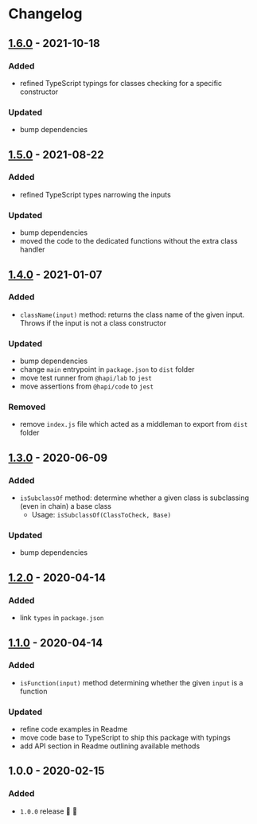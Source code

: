 # Changelog


## [1.6.0](https://github.com/supercharge/classes/compare/v1.5.0...v1.6.0) - 2021-10-18

### Added
- refined TypeScript typings for classes checking for a specific constructor

### Updated
- bump dependencies


## [1.5.0](https://github.com/supercharge/classes/compare/v1.4.0...v1.5.0) - 2021-08-22

### Added
- refined TypeScript types narrowing the inputs

### Updated
- bump dependencies
- moved the code to the dedicated functions without the extra class handler


## [1.4.0](https://github.com/supercharge/classes/compare/v1.3.0...v1.4.0) - 2021-01-07

### Added
- `className(input)` method: returns the class name of the given input. Throws if the input is not a class constructor

### Updated
- bump dependencies
- change `main` entrypoint in `package.json` to `dist` folder
- move test runner from `@hapi/lab` to `jest`
- move assertions from `@hapi/code` to `jest`

### Removed
- remove `index.js` file which acted as a middleman to export from `dist` folder


## [1.3.0](https://github.com/supercharge/classes/compare/v1.2.0...v1.3.0) - 2020-06-09

### Added
- `isSubclassOf` method: determine whether a given class is subclassing (even in chain) a base class
  - Usage: `isSubclassOf(ClassToCheck, Base)`

### Updated
- bump dependencies


## [1.2.0](https://github.com/supercharge/classes/compare/v1.1.0...v1.2.0) - 2020-04-14

### Added
- link `types` in `package.json`


## [1.1.0](https://github.com/supercharge/classes/compare/v1.0.0...v1.1.0) - 2020-04-14

### Added
- `isFunction(input)` method determining whether the given `input` is a function

### Updated
- refine code examples in Readme
- move code base to TypeScript to ship this package with typings
- add API section in Readme outlining available methods


## 1.0.0 - 2020-02-15

### Added
- `1.0.0` release 🚀 🎉

